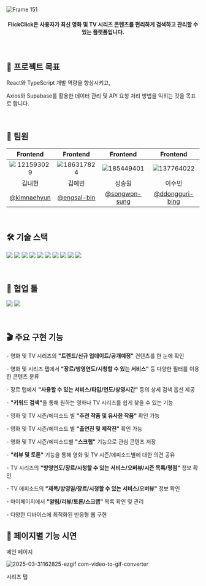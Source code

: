 ![Frame 151](https://github.com/user-attachments/assets/2e668af3-5ea1-4968-b030-3d4c3be5d47f)
<h4 align="center">FlickClick은 사용자가 최신 영화 및 TV 시리즈 콘텐츠를 편리하게 검색하고 관리할 수 있는 플랫폼입니다.</h4>
<br/>

<h2>🎯 프로젝트 목표</h2>
<p>React와 TypeScript 개발 역량을 향상시키고,</p>
<p>Axios와 Supabase를 활용한 데이터 관리 및 API 요청 처리 방법을 익히는 것을 목표로 합니다.</p>
<br/>

<h2>🤝 팀원</h2>

| Frontend | Frontend | Frontend | Frontend |
| :---: | :---: | :---: | :---: |
|![121593029](https://github.com/user-attachments/assets/025d0abf-73b8-4431-9ddd-051b2e5039b6)|![186317824](https://github.com/user-attachments/assets/57a72a8d-bc9a-4854-a79b-99b8c418df02)|![185449401](https://github.com/user-attachments/assets/d02ac9e6-3d29-457b-bc5f-228609972170)|![137764022](https://github.com/user-attachments/assets/6e3d4826-de16-4a62-b227-ff81e3647eb0)|
| 김내현 | 김예빈 | 성송원 | 이수빈 |
| [@kimnaehyun](https://github.com/kimnaehyun) | [@engsal-bin](https://github.com/engsal-bin) | [@songwon-sung](https://github.com/songwon-sung) | [@ddongguri-bing](https://github.com/ddongguri-bing) |
<br/>

<h2>🛠️ 기술 스택</h2>

![](https://img.shields.io/badge/typescript-3178C6?style=for-the-badge&logo=typescript&logoColor=white)
![](https://img.shields.io/badge/react-61DAFB?style=for-the-badge&logo=react&logoColor=black)
![](https://img.shields.io/badge/reactrouter-CA4245?style=for-the-badge&logo=reactrouter&logoColor=white)
![](https://img.shields.io/badge/reactquery-FF4154?style=for-the-badge&logo=reactquery&logoColor=white)
![](https://img.shields.io/badge/tailwindcss-06B6D4?style=for-the-badge&logo=tailwindcss&logoColor=white)
![](https://img.shields.io/badge/swiper-6332F6?style=for-the-badge&logo=swiper&logoColor=white)
![](https://img.shields.io/badge/supabase-3FCF8E?style=for-the-badge&logo=supabase&logoColor=white)
![](https://img.shields.io/badge/axios-5A29E4?style=for-the-badge&logo=axios&logoColor=white)
![](https://img.shields.io/badge/npm-CB3837?style=for-the-badge&logo=npm&logoColor=white)
![](https://img.shields.io/badge/netlify-00C7B7?style=for-the-badge&logo=netlify&logoColor=white)

<br/>

<h2>📝 협업 툴</h2>

![](https://img.shields.io/badge/notion-000000?style=for-the-badge&logo=notion&logoColor=white)
![](https://img.shields.io/badge/figma-F24E1E?style=for-the-badge&logo=figma&logoColor=white)

<br/>

<h2>🎬 주요 구현 기능</h2>
<p>- 영화 및 TV 시리즈의 <strong>"트렌드/신규 업데이트/공개예정"</strong> 컨텐츠를 한 눈에 확인</p>
<p>- 영화 및 시리즈 탭에서 <strong>"장르/방영연도/시청할 수 있는 서비스"</strong> 등 다양한 필터를 이용한 콘텐츠 분류</p>
<p>- 장르 탭에서 <strong>"사용할 수 있는 서비스/타입/연도/상영시간"</strong> 등의 상세 검색 옵션 제공</p>
<p>- <strong>"키워드 검색"</strong>을 통해 원하는 영화나 TV 시리즈를 쉽게 찾을 수 있는 기능</p>
<p>- 영화 및 TV 시즌/에피소드 별 <strong>"추천 작품 및 유사한 작품"</strong> 확인 가능</p>
<p>- 영화 및 TV 시즌/에피소드 별 <strong>"출연진 및 제작진"</strong> 확인 가능</p>
<p>- 영화 및 TV 시즌/에피소드별 <strong>"스크랩"</strong> 기능으로 관심 콘텐츠 저장</p>
<p>- <strong>"리뷰 및 토론"</strong> 기능을 통해 영화 및 TV 시즌/에피소드별에 대한 의견 공유</p>
<p>- TV 시리즈의 <strong>"방영연도/장르/시청할 수 있는 서비스/오버뷰/시즌 목록/평점"</strong> 정보 확인</p>
<p>- TV 에피소드의 <strong>"제목/방영일/장르/시청할 수 있는 서비스/오버뷰"</strong> 정보 확인</p>
<p>- 마이페이지에서 <strong>"알림/리뷰/토론/스크랩"</strong> 목록 확인 및 관리</p>
<p>- 다양한 디바이스에 최적화된 반응형 웹 구현</p>

<h2>🎥 페이지별 기능 시연</h2>
<p>메인 페이지</p>

![2025-03-31162825-ezgif com-video-to-gif-converter](https://github.com/user-attachments/assets/1c769a38-c265-4d57-8a7f-0e1b574789e6)

<p>시리즈 탭</p>

